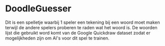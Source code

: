 # DoodleGuesser

Dit is een spelletje waarbij 1 speler een tekening bij een woord moet maken terwijl de andere spelers proberen te raden wat het woord is.
De woorden lijst die gebruikt word komt van de Google Quickdraw dataset zodat er mogelijkheden zijn om AI's voor dit spel te trainen.